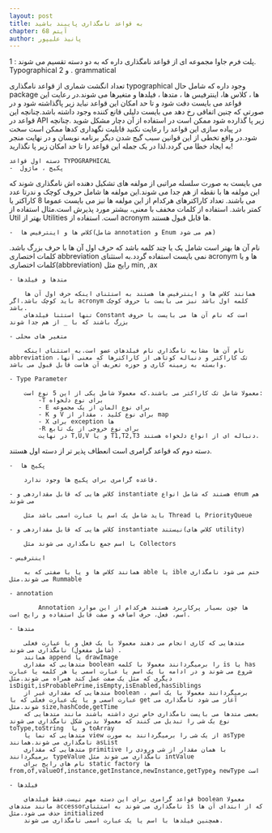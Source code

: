 ```yaml
---
layout: post
title: به قواعد نامگذاری پایبند باشید
chapter: آیتم 68
author: پانیذ علیپور
---
```


پلت فرم جاوا مجموعه ای از قواعد نامگذاری داره که به دو دسته تقسیم می شوند : 1. Typographical و 2 . grammatical

تعداد انگشت شماری از قواعد نامگذاری typographical وجود داره که شامل حال package ها ، کلاس ها، اینترفیس ها ، متدها ، فیلدها و متغیرها می شوند.در رعایت این قواعد می بایست دقت شود و تا حد امکان این قواعد نباید زیر پاگذاشته شود و در صورتی که چنین اتفاقی رخ دهد می بایست دلیلی قانع کننده وجود داشته باشد.چنانچه این قواعد در API زیر پا گذارده شود ممکن است در استفاده از آن دچار مشکل شوید .چنانچه در پیاده سازی این قواعد را رعایت نکنید قابلیت نگهداری کدها ممکن است سخت شود.در واقع تخطی از این قوانین سبب گیج شدن دیگر برنامه نویسان و در نهایت منجر به ایجاد خطا می گردد.لذا در یک جمله این قواعد را تا حد امکان زیر پا نگذارید!

	دسته اول قواعد TYPOGRAPHICAL
	-  پکیج ، ماژول

می بایست به صورت سلسله مراتبی از مولفه های تشکیل دهنده اش نامگذاری شوند که این مولفه ها با نقطه از هم جدا می شوند.این مولفه ها شامل حروف کوچک و ندرتا عدد می باشند.
تعداد کاراکترهای هرکدام از این مولفه ها نیز می بایست عموما 8 کاراکتر یا کمتر باشد.
استفاده از کلمات مخفف با معنی، بیشتر مورد پذیرش است.مثال استفاده از Util بهتر از Utilities است.
استفاده از acronym ها قابل قبول هستند.

	-  کلاس ها و اینترفیس ها(شامل annotation و Enum هم می شود)

نام آن ها بهتر است شامل یک یا چند کلمه باشد که حرف اول آن ها با حرف بزرگ باشد.
کلمات اختصاری abbreviation نمی بایست استفاده گردد.به استثنای acronym ها و یا کلمات اختصاری(abbreviation) رایج مثل min, ,ax

	- متدها و فیلدها

		همانند کلاس ها و اینترفیس ها هستند به استثنای اینکه حرف اول آن ها باید کوچک باشد.اگر acronym کلمه اول باشد نیز می بایست با حروف کوچک باشد.
		تنها استثنا فیلدهای Constant است که نام آن ها می بایست با حروف بزرگ باشند که با _ از هم جدا شوند

	- متغیر های محلی

		نام آن ها مشابه نامگذاری نام فیلدهای عضو است.به استثنای اینکه abbreviation ،تک کاراکتر و دنباله کوتاهی از کاراکترها که معنی آنها وابسته به زمینه کاری و حوزه تعریف آن هاست قابل قبول می باشد.
	
	- Type Parameter

		معمولا شامل تک کاراکتر می باشند.که معمولا شامل یکی از این 5 نوع است:
			-T برای نوع دلخواه
			- E برای نوع المان از یک مجموعه
			- K و V برای نوع کلید ، مقدار از map
			- X برای exception ها
			-R برای نوع خروجی از یک تابع
			در نهایت T,U,V و یا T1,T2,T3 دنباله ای از انواع دلخواه هستند.
		
دسته دوم که قواعد گرامری است انعطاف پذیر تر از دسته اول هستند.

	-  پکیج ها
	
		قاعده گرامری برای پکیج ها وجود ندارد.
		
	- کلاس هایی که قابل مقداردهی و instantiate هستند که شامل انواع enum هم می شوند
	
		باید شامل یک اسم یا عبارت اسمی باشد مثل Thread یا PriorityQueue
		
	- کلاس هایی که قابل مقداردهی و instantiate نیستند(کلاس های utility)
	
		با اسم جمع نامگذاری می شوند مثل Collectors 
		
	- اینترفیس
	
		همانند کلاس ها و یا با صفتی که به able یا ible ختم می شود نامگذاری می شوند.مثل Rummable
		
	- annotation
		
			Annotation ها چون بسیار پرکاربرد هستند هرکدام از این موارد اسم، فعل، حرف اضافه و صفت قابل استفاده و رایج است.
			
	- متدها
		
		متدهایی که کاری انجام می دهند معمولا با یک فعل و یا عبارت فعلی (شامل مفعول) نامگذاری می شوند .
		همانند append یا drawImage
		متدهایی که مقداری boolean را برمیگردانند معمولا با کلمه is یا has شروع می شوند و در ادامه با یک اسم یا عبارت اسمی یا هر کلمه یا عبارت دیگری که مثل یک صفت عمل کند همراه می شوند.مثل isDigit,isProbablePrime,isEmpty,isEnabled,hasSiblings
		متدهایی که مقداری غیر از boolean برمیگردانند معمولا با یک اسم ، عبارت اسمی و یا یک عبارت فعلی که با get آغاز می شود نامگذاری می شوند.مثل size,hashCode,getTime
		بعضی متدها می بایست نامگذاری خاص تری داشته باشند مانند متدهایی که نوع یک شی را تبدیل می کنند که معمولا بدین شکل نامگذاری می شوند toType,toString  و یا toArray
		متدهایی که نما یا view از یک شی را برمیگردانند به صورت asType نامگذاری می شوند.همانند asList
		متدهایی که مقداری primitive با همان مقدار از شی ورودی را برمیگردانند typeValue نامگذاری می شوند مثل intValue
		نام های رایج برای static factory ها from,of,valueOf,instance,getInstance,newInstance,getTypeو newType است
		
	- فیلدها
	
		قواعد گرامری برای این دسته مهم نیست.فقط فیلدهای boolean معمولا مانند متدهای accessorنامگذاری می شوند به استثنای is که از ابتدای آن ها حذف می شود.مثل initialized
		همچنین فیلدها با اسم یا یک عبارت اسمی نامگذاری می شوند.


	
